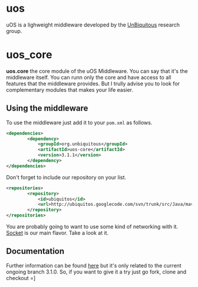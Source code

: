 uos
========

uOS is a lighweight middleware developed by the [UnBiquitous](http://www.unbiquitous.org) research group.


uos_core
========

**uos.core** the core module of the uOS Middleware. You can say that it's the middleware itself. You can runn only the core and have access to all features that the middleware provides. But I trully advise you to look for complementary modules that makes your life easier.


Using the middleware
-----------

To use the middleware just add it to your `pom.xml` as follows.

```xml
<dependencies>
		<dependency>
			<groupId>org.unbiquitous</groupId>
			<artifactId>uos-core</artifactId>
			<version>3.1.1</version>
		</dependency>
</dependencies>
```

Don't forget to include our repository on your list.

```xml
<repositories>
		<repository>
			<id>ubiquitos</id>
			<url>http://ubiquitos.googlecode.com/svn/trunk/src/Java/maven/</url>
		</repository>
</repositories>
```

You are probably going to want to use some kind of networking with it. [Socket](https://github.com/UnBiquitous/uos_socket_plugin) is our main flavor. Take a look at it.

Documentation
-----------

Further information can be found [here](https://github.com/UnBiquitous/uos_core/wiki) but it's only related to the current ongoing branch 3.1.0. So, if you want to give it a try just go fork, clone and checkout =]
